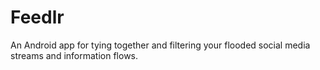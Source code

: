 Feedlr
======

An Android app for tying together and filtering your flooded social media streams and information flows. 